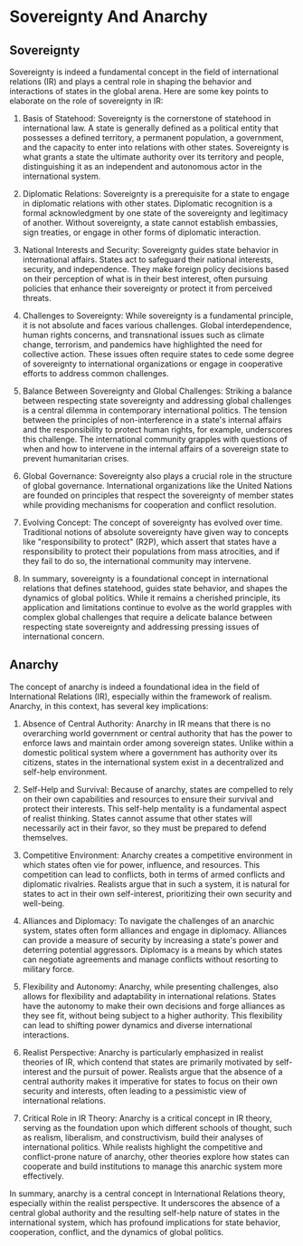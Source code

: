 # Sovereignty And Anarchy
## Sovereignty
Sovereignty is indeed a fundamental concept in the field of international relations (IR) and plays a central role in shaping the behavior and interactions of states in the global arena. Here are some key points to elaborate on the role of sovereignty in IR:

1. Basis of Statehood: Sovereignty is the cornerstone of statehood in international law. A state is generally defined as a political entity that possesses a defined territory, a permanent population, a government, and the capacity to enter into relations with other states. Sovereignty is what grants a state the ultimate authority over its territory and people, distinguishing it as an independent and autonomous actor in the international system.

1. Diplomatic Relations: Sovereignty is a prerequisite for a state to engage in diplomatic relations with other states. Diplomatic recognition is a formal acknowledgment by one state of the sovereignty and legitimacy of another. Without sovereignty, a state cannot establish embassies, sign treaties, or engage in other forms of diplomatic interaction.

1. National Interests and Security: Sovereignty guides state behavior in international affairs. States act to safeguard their national interests, security, and independence. They make foreign policy decisions based on their perception of what is in their best interest, often pursuing policies that enhance their sovereignty or protect it from perceived threats.

1.  Challenges to Sovereignty: While sovereignty is a fundamental principle, it is not absolute and faces various challenges. Global interdependence, human rights concerns, and transnational issues such as climate change, terrorism, and pandemics have highlighted the need for collective action. These issues often require states to cede some degree of sovereignty to international organizations or engage in cooperative efforts to address common challenges.

1. Balance Between Sovereignty and Global Challenges: Striking a balance between respecting state sovereignty and addressing global challenges is a central dilemma in contemporary international politics. The tension between the principles of non-interference in a state's internal affairs and the responsibility to protect human rights, for example, underscores this challenge. The international community grapples with questions of when and how to intervene in the internal affairs of a sovereign state to prevent humanitarian crises.

1. Global Governance: Sovereignty also plays a crucial role in the structure of global governance. International organizations like the United Nations are founded on principles that respect the sovereignty of member states while providing mechanisms for cooperation and conflict resolution.

1. Evolving Concept: The concept of sovereignty has evolved over time. Traditional notions of absolute sovereignty have given way to concepts like "responsibility to protect" (R2P), which assert that states have a responsibility to protect their populations from mass atrocities, and if they fail to do so, the international community may intervene.

1. In summary, sovereignty is a foundational concept in international relations that defines statehood, guides state behavior, and shapes the dynamics of global politics. While it remains a cherished principle, its application and limitations continue to evolve as the world grapples with complex global challenges that require a delicate balance between respecting state sovereignty and addressing pressing issues of international concern.

## Anarchy
The concept of anarchy is indeed a foundational idea in the field of International Relations (IR), especially within the framework of realism. Anarchy, in this context, has several key implications:

1. Absence of Central Authority: Anarchy in IR means that there is no overarching world government or central authority that has the power to enforce laws and maintain order among sovereign states. Unlike within a domestic political system where a government has authority over its citizens, states in the international system exist in a decentralized and self-help environment.

3. Self-Help and Survival: Because of anarchy, states are compelled to rely on their own capabilities and resources to ensure their survival and protect their interests. This self-help mentality is a fundamental aspect of realist thinking. States cannot assume that other states will necessarily act in their favor, so they must be prepared to defend themselves.

5. Competitive Environment: Anarchy creates a competitive environment in which states often vie for power, influence, and resources. This competition can lead to conflicts, both in terms of armed conflicts and diplomatic rivalries. Realists argue that in such a system, it is natural for states to act in their own self-interest, prioritizing their own security and well-being.

7. Alliances and Diplomacy: To navigate the challenges of an anarchic system, states often form alliances and engage in diplomacy. Alliances can provide a measure of security by increasing a state's power and deterring potential aggressors. Diplomacy is a means by which states can negotiate agreements and manage conflicts without resorting to military force.

9. Flexibility and Autonomy: Anarchy, while presenting challenges, also allows for flexibility and adaptability in international relations. States have the autonomy to make their own decisions and forge alliances as they see fit, without being subject to a higher authority. This flexibility can lead to shifting power dynamics and diverse international interactions.

11. Realist Perspective: Anarchy is particularly emphasized in realist theories of IR, which contend that states are primarily motivated by self-interest and the pursuit of power. Realists argue that the absence of a central authority makes it imperative for states to focus on their own security and interests, often leading to a pessimistic view of international relations.

1. Critical Role in IR Theory: Anarchy is a critical concept in IR theory, serving as the foundation upon which different schools of thought, such as realism, liberalism, and constructivism, build their analyses of international politics. While realists highlight the competitive and conflict-prone nature of anarchy, other theories explore how states can cooperate and build institutions to manage this anarchic system more effectively.

In summary, anarchy is a central concept in International Relations theory, especially within the realist perspective. It underscores the absence of a central global authority and the resulting self-help nature of states in the international system, which has profound implications for state behavior, cooperation, conflict, and the dynamics of global politics.

